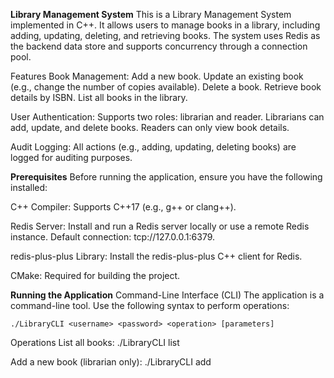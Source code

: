 **Library Management System**
This is a Library Management System implemented in C++. It allows users to manage books in a library, including adding, updating, deleting, and retrieving books. The system uses Redis as the backend data store and supports concurrency through a connection pool.

Features
   Book Management:
       Add a new book.
       Update an existing book (e.g., change the number of copies available).
       Delete a book.
       Retrieve book details by ISBN.
       List all books in the library.

User Authentication:
       Supports two roles: librarian and reader.
       Librarians can add, update, and delete books.
       Readers can only view book details.

Audit Logging:
      All actions (e.g., adding, updating, deleting books) are logged for auditing purposes.



**Prerequisites**
Before running the application, ensure you have the following installed:

C++ Compiler:
   Supports C++17 (e.g., g++ or clang++).

Redis Server:
    Install and run a Redis server locally or use a remote Redis instance.
    Default connection: tcp://127.0.0.1:6379.
  
redis-plus-plus Library:
    Install the redis-plus-plus C++ client for Redis.

CMake:
    Required for building the project.




**Running the Application**
Command-Line Interface (CLI)
The application is a command-line tool. Use the following syntax to perform operations:

    ./LibraryCLI <username> <password> <operation> [parameters]

Operations
List all books:
    ./LibraryCLI <username> <password> list

Add a new book (librarian only):
    ./LibraryCLI <username> <password> add <title> <author> <isbn> <genre> <year> <copies> <description>
Get book details by ISBN:
   ./LibraryCLI <username> <password> get <isbn>

Update book copies (librarian only):
    ./LibraryCLI <username> <password> update <isbn> <copies>
Delete a book (librarian only):
    ./LibraryCLI <username> <password> delete <isbn>

**Design and Implementation**
Key Components
 **RedisClient:**
    Manages connections to the Redis server.

 ** Library:**
   Implements the core logic for managing books.
   Uses RedisClient to interact with Redis.

 **Logger:**
   Logs all actions (e.g., adding, updating, deleting books) to a file (library_audit.log).

**Authenticator:**
  Handles user authentication and role-based access control.

**BookFactory:**
  Centralizes the creation of Book objects.

**AuditObserver:**
  Observes changes to the library (e.g., book additions, updates, deletions) and logs them.
